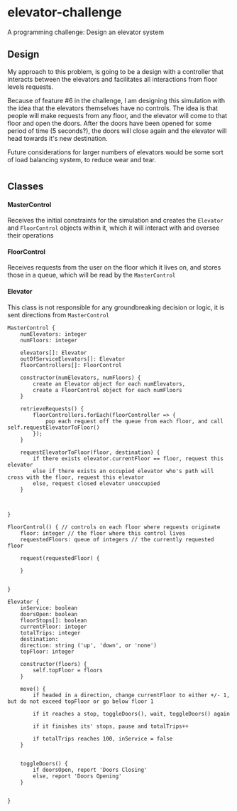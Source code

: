 # elevator-challenge
A programming challenge: Design an elevator system 


## Design
My approach to this problem, is going to be a design with a controller that interacts between the elevators and facilitates all interactions from floor levels requests.

Because of feature #6 in the challenge, I am designing this simulation with the idea that the elevators themselves have no controls. The idea is that people will make requests from any floor, and the elevator will come to that floor and open the doors. After the doors have been opened for some period of time (5 seconds?), the doors will close again and the elevator will head towards it's new destination.

Future considerations for larger numbers of elevators would be some sort of load balancing system, to reduce wear and tear.

#

## Classes

#### MasterControl
Receives the initial constraints for the simulation and creates the `Elevator` and `FloorControl` objects within it, which it will interact with and oversee their operations

#### FloorControl
Receives requests from the user on the floor which it lives on, and stores those in a queue, which will be read by the  `MasterControl`

#### Elevator
This class is not responsible for any groundbreaking decision or logic, it is sent directions from `MasterControl`


```
MasterControl {
    numElevators: integer
    numFloors: integer

    elevators[]: Elevator
    outOfServiceElevators[]: Elevator
    floorControllers[]: FloorControl

    constructor(numElevators, numFloors) {
        create an Elevator object for each numElevators,
        create a FloorControl object for each numFloors
    }

    retrieveRequests() {
        floorControllers.forEach(floorController => {
            pop each request off the queue from each floor, and call self.requestElevatorToFloor()
        });
    }

    requestElevatorToFloor(floor, destination) {
        if there exists elevator.currentFloor == floor, request this elevator
        else if there exists an occupied elevator who's path will cross with the floor, request this elevator
        else, request closed elevator unoccupied
    }


    
}
```
```
FloorControl() { // controls on each floor where requests originate
    floor: integer // the floor where this control lives 
    requestedFloors: queue of integers // the currently requested floor

    request(requestedFloor) {
        
    }


}
```
```
Elevator {
    inService: boolean
    doorsOpen: boolean
    floorStops[]: boolean
    currentFloor: integer
    totalTrips: integer
    destination: 
    direction: string ('up', 'down', or 'none')
    topFloor: integer
    
    constructor(floors) {
        self.topFloor = floors
    }

    move() {
        if headed in a direction, change currentFloor to either +/- 1, but do not exceed topFloor or go below floor 1

        if it reaches a stop, toggleDoors(), wait, toggleDoors() again
        
        if it finishes its' stops, pause and totalTrips++
        
        if totalTrips reaches 100, inService = false
    }


    toggleDoors() {
        if doorsOpen, report 'Doors Closing'
        else, report 'Doors Opening'
    }


}
```